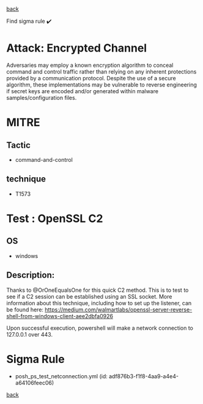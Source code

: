 
[back](../index.md)

Find sigma rule :heavy_check_mark: 

# Attack: Encrypted Channel 

Adversaries may employ a known encryption algorithm to conceal command and control traffic rather than relying on any inherent protections provided by a communication protocol. Despite the use of a secure algorithm, these implementations may be vulnerable to reverse engineering if secret keys are encoded and/or generated within malware samples/configuration files.

# MITRE
## Tactic
  - command-and-control


## technique
  - T1573


# Test : OpenSSL C2
## OS
  - windows


## Description:
Thanks to @OrOneEqualsOne for this quick C2 method.
This is to test to see if a C2 session can be established using an SSL socket.
More information about this technique, including how to set up the listener, can be found here:
https://medium.com/walmartlabs/openssl-server-reverse-shell-from-windows-client-aee2dbfa0926

Upon successful execution, powershell will make a network connection to 127.0.0.1 over 443.


# Sigma Rule
 - posh_ps_test_netconnection.yml (id: adf876b3-f1f8-4aa9-a4e4-a64106feec06)



[back](../index.md)
